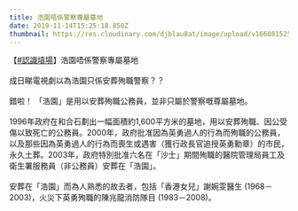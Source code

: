 ```yaml
---
title: 浩園唔係警察專屬墓地
date: 2019-11-14T15:25:18.850Z
thumbnail: https://res.cloudinary.com/djblau8at/image/upload/v1660815257/75340976_114262246696244_8736518849400143872_n.png_fjrp0t.png
---
```

【[\#認識墳場](https://www.facebook.com/hashtag/%E8%AA%8D%E8%AD%98%E5%A2%B3%E5%A0%B4?__eep__=6&__tn__=*NK*F)】浩園唔係警察專屬墓地\
\
成日睇電視劇以為浩園只係安葬殉職警察？？\
\
錯啦！ 「浩園」是用以安葬殉職公務員，並非只屬於警察嘅尊屬墓地。\
\
1996年政府在和合石劃出一幅面積約1,600平方米的墓地，用以安葬殉職、因公受傷以致死亡的公務員。2000年，政府批准因為英勇過人的行為而殉職的公務員，以及那些因為英勇過人的行為而喪生或遇害（獲行政長官追授英勇勳章）的市民，永久土葬。2003年，政府特別批准六名在「沙士」期間殉職的醫院管理局員工及衛生署服務員（非公務員）安葬在「浩園」。\
\
安葬在「浩園」而為人熟悉的故去者，包括「香港女兒」謝婉雯醫生 (1968－2003)，火災下英勇殉職的陳兆龍消防隊目 (1983－2008)。